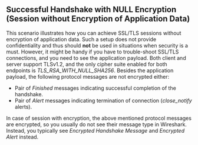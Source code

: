 ## Successful Handshake with NULL Encryption (Session without Encryption of Application Data)
This scenario illustrates how you can achieve SSL/TLS sessions without encryption of application data. Such a setup does not provide confidentiality and thus should **not** be used in situations when security is a must. However, it might be handy if you have to trouble-shoot SSL/TLS connections, and you need to see the application payload. Both client and server support TLSv1.2, and the only cipher suite enabled for both endpoints is *TLS_RSA_WITH_NULL_SHA256*. Besides the application payload, the following protocol messages are not encrypted either:

- Pair of *Finished* messages indicating successful completion of the handshake.
- Pair of *Alert* messages indicating termination of connection (*close_notify* alerts).

In case of session with encryption, the above mentioned protocol messages are encrypted, so you usually do not see their message type in Wireshark. Instead, you typically see *Encrypted Handshake Message* and *Encrypted Alert* instead.
